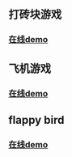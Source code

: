 ## 打砖块游戏
### [在线demo](https://momogugu.github.io/guagame/paddle_game/index.html)
## 飞机游戏
### [在线demo](https://momogugu.github.io/guagame/plane_game/index.html)
## flappy bird
### [在线demo](https://momogugu.github.io/guagame/flappy%20bird/index.html)


